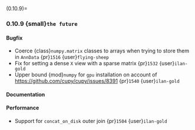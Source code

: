 (0.10.9)=
### 0.10.9 {small}`the future`

#### Bugfix

* Coerce {class}`numpy.matrix` classes to arrays when trying to store them in `AnnData` {pr}`1516` {user}`flying-sheep`
* Fix for setting a dense `X` view with a sparse matrix {pr}`1532` {user}`ilan-gold`
* Upper bound {mod}`numpy` for `gpu` installation on account of https://github.com/cupy/cupy/issues/8391 {pr}`1540` {user}`ilan-gold`

#### Documentation

#### Performance

* Support for `concat_on_disk` outer join {pr}`1504` {user}`ilan-gold`
